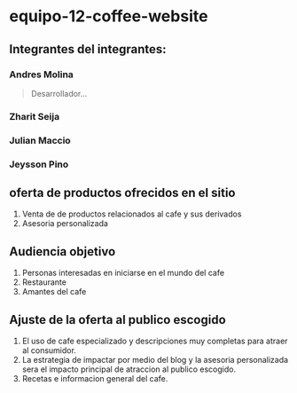 # equipo-12-coffee-website

## Integrantes del integrantes:

### Andres Molina

> Desarrollador...

### Zharit Seija

### Julian Maccio

### Jeysson Pino

## oferta de productos ofrecidos en el sitio

1. Venta de de productos relacionados al cafe y sus derivados
2. Asesoria personalizada

## Audiencia objetivo

1. Personas interesadas en iniciarse en el mundo del cafe
2. Restaurante
3. Amantes del cafe

## Ajuste de la oferta al publico escogido

1. El uso de cafe especializado y descripciones muy completas para atraer al consumidor.
2. La estrategia de impactar por medio del blog y la asesoria personalizada sera el impacto principal de atraccion al publico escogido.
3. Recetas e informacion general del cafe.
